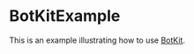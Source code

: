 # BotKitExample

This is an example illustrating how to use [BotKit](https://github.com/falmusha/botkit).
